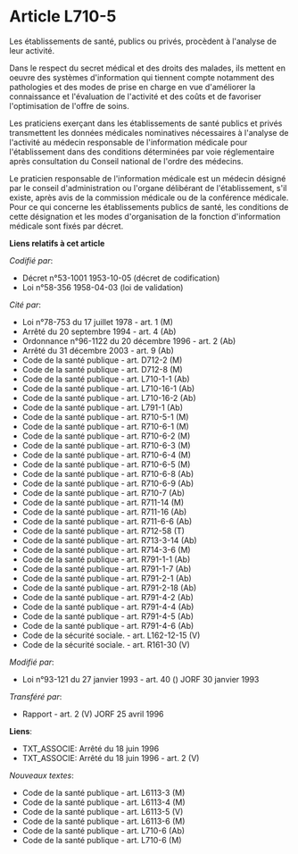 # Article L710-5

Les établissements de santé, publics ou privés, procèdent à l'analyse de leur activité.

Dans le respect du secret médical et des droits des malades, ils mettent en oeuvre des systèmes d'information qui tiennent
compte notamment des pathologies et des modes de prise en charge en vue d'améliorer la connaissance et l'évaluation de
l'activité et des coûts et de favoriser l'optimisation de l'offre de soins.

Les praticiens exerçant dans les établissements de santé publics et privés transmettent les données médicales nominatives
nécessaires à l'analyse de l'activité au médecin responsable de l'information médicale pour l'établissement dans des
conditions déterminées par voie réglementaire après consultation du Conseil national de l'ordre des médecins.

Le praticien responsable de l'information médicale est un médecin désigné par le conseil d'administration ou l'organe
délibérant de l'établissement, s'il existe, après avis de la commission médicale ou de la conférence médicale. Pour ce qui
concerne les établissements publics de santé, les conditions de cette désignation et les modes d'organisation de la fonction
d'information médicale sont fixés par décret.

**Liens relatifs à cet article**

_Codifié par_:

  - Décret n°53-1001 1953-10-05 (décret de codification)
  - Loi n°58-356 1958-04-03 (loi de validation)

_Cité par_:

  - Loi n°78-753 du 17 juillet 1978 - art. 1 (M)
  - Arrêté du 20 septembre 1994 - art. 4 (Ab)
  - Ordonnance n°96-1122 du 20 décembre 1996 - art. 2 (Ab)
  - Arrêté du 31 décembre 2003 - art. 9 (Ab)
  - Code de la santé publique - art. D712-2 (M)
  - Code de la santé publique - art. D712-8 (M)
  - Code de la santé publique - art. L710-1-1 (Ab)
  - Code de la santé publique - art. L710-16-1 (Ab)
  - Code de la santé publique - art. L710-16-2 (Ab)
  - Code de la santé publique - art. L791-1 (Ab)
  - Code de la santé publique - art. R710-5-1 (M)
  - Code de la santé publique - art. R710-6-1 (M)
  - Code de la santé publique - art. R710-6-2 (M)
  - Code de la santé publique - art. R710-6-3 (M)
  - Code de la santé publique - art. R710-6-4 (M)
  - Code de la santé publique - art. R710-6-5 (M)
  - Code de la santé publique - art. R710-6-8 (Ab)
  - Code de la santé publique - art. R710-6-9 (Ab)
  - Code de la santé publique - art. R710-7 (Ab)
  - Code de la santé publique - art. R711-14 (M)
  - Code de la santé publique - art. R711-16 (Ab)
  - Code de la santé publique - art. R711-6-6 (Ab)
  - Code de la santé publique - art. R712-58 (T)
  - Code de la santé publique - art. R713-3-14 (Ab)
  - Code de la santé publique - art. R714-3-6 (M)
  - Code de la santé publique - art. R791-1-1 (Ab)
  - Code de la santé publique - art. R791-1-7 (Ab)
  - Code de la santé publique - art. R791-2-1 (Ab)
  - Code de la santé publique - art. R791-2-18 (Ab)
  - Code de la santé publique - art. R791-4-2 (Ab)
  - Code de la santé publique - art. R791-4-4 (Ab)
  - Code de la santé publique - art. R791-4-5 (Ab)
  - Code de la santé publique - art. R791-4-6 (Ab)
  - Code de la sécurité sociale. - art. L162-12-15 (V)
  - Code de la sécurité sociale. - art. R161-30 (V)

_Modifié par_:

  - Loi n°93-121 du 27 janvier 1993 - art. 40 () JORF 30 janvier 1993

_Transféré par_:

  - Rapport - art. 2 (V) JORF 25 avril 1996

**Liens**:

  - TXT_ASSOCIE: Arrêté du 18 juin 1996
  - TXT_ASSOCIE: Arrêté du 18 juin 1996 - art. 2 (V)

_Nouveaux textes_:

  - Code de la santé publique - art. L6113-3 (M)
  - Code de la santé publique - art. L6113-4 (M)
  - Code de la santé publique - art. L6113-5 (V)
  - Code de la santé publique - art. L6113-6 (M)
  - Code de la santé publique - art. L710-6 (Ab)
  - Code de la santé publique - art. L710-6 (M)

